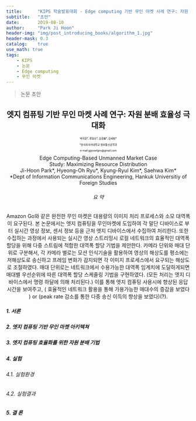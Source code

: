 ```yaml
---
title:      "KIPS 학술발표대회 - Edge computing 기반 무인 마켓 사례 연구: 자원 분배 효율성 극대화"
subtitle:   "초안"
date:       2019-08-10
author:     "Park Ji Hoon"
header-img: "img/post_introducing_books/algorithm_1.jpg"
header-mask: 0.3
catalog:    true
use_math: true
tags:
    - KIPS
    - 논문
    - Edge computing
    - 무인 마켓
---
```

> 논문 초안

## <center>엣지 컴퓨팅 기반 무인 마켓 사례 연구: 자원 분배 효율성 극대화</center>

<!-- ##### <center>박지훈*, 류형오*, 김경률*, 김세화*<br> *한국외국어대학교 정보통신공학과 <br> e-mail:ggoowlgns@gmail.com </center> -->
<p style="color:black; font-size:50%;" align="center"> 박지훈*, 류형오*, 김경률*, 김세화*</p>
<p style="color:black; font-size:50%;" align="center"> *한국외국어대학교 정보통신공학과</p>
<p style="color:black; font-size:50%;" align="center"> e-mail:ggoowlgns@gmail.com</p>
<center>Edge Computing-Based Unmanned Market Case <br> Study: Maximizing Resource Distribution </center>

<center> Ji-Hoon Park*, Hyeong-Oh Ryu*, Kyung-Ryul Kim*, Saehwa Kim*<br> *Dept of Information Communications Engineering, Hankuk Universitiy of Foreign Studies </center>
<!--
최근 마켓 관련 기업들이 각기 다른 기술력을 지닌 무인 마켓들을 시장에 내놓고 있다. 그중에서 무인 마켓 이라는 이름
이 가장 걸맞는 Amazon사의 Amazon Go를 벤치마킹 하였다. 이때 요구되는 기술인 Object Tracking, Object Detection은
막대한 처리량을 요구하여 각 카메라 디바이스에서 처리하기에는 비용적인 문제가 있고, Cloud Computing을 활용하여 Cloud
에서 처리 하기에는 여러대의 카메라에서 실시간으로 영상 정보(frame)를 전송할때 발생하는 교통 혼잡(traffic congestion)
문제가 발생한다. 본 논문에서는 Edge Computing 을 활용하여 Edge에서 로컬 네트워크상에 있는 각 디바이스로 부터 데이터
를 수집하여 처리하는 서비스를 제안한다. 각 디바이스에서는 실시간 영상 정보, 센서 정보 등을 Edge로 전송하여 Edge에서
로컬로 처리한다. 고객들의 영상 정보는 모두 Local Edge에서 처리되어 고객들의 프라이버시를 지켜주고, Edge의 네트워크가
일시적으로 끊겨도 고객들에게 서비스를 지속할 수 있도록 구축하여 기존의 방식보다 양질의 서비스를 제공 할수 있다. 본
논문에서는 제안한 서비스를 이용하여 고객이 서비스 받았을 때와 Cloud에서 처리 했을 때 성능을 비교하였다. 성능 비교
결과 Edge Computing 을 활용한 서비스가 높은 응답(서비스) 속도를 보여주었다 -->

###### <center>요  약</center>
<center>
Amazon Go와 같은 완전한 무인 마켓은 대용량의 이미지 처리 프로세스와 소모 대역폭이 요구된다. 본 논문에서는 엣지 컴퓨팅을 무인마켓에 도입하여 각 말단 디바이스로 부터 실시간 영상 정보, 센서 정보 등을 근처 엣지 디바이스에서 수집하여 처리한다. 또한 수집하는 과정에서 사용되는 실시간 영상 스트리밍시 로컬 네트워크의 효율적인 대역폭 할당을 위해 다중 스트림에 적합한 대역폭 할당 기법을 제안한다. 카메라 단위와 매대 단위로 구분해서, 각 카메라 별로는 모션 인식기술을 활용하여 영상의 해상도를 평소에는 저해상도로 송신하고 프레임 변화가 감지되면 각 이미지 프로세스에서 요구되는 해상도로 조절하였다. 매대 단위로는 네트워크에서 수용가능한 대역폭 임계치에 도달하게되면 매대별 우선순위에 따른 대역폭 할당 스케줄링 기법을 구현하였다. (모든 처리는 엣지 디바이스에서 명령 하달에 의해 처리된다.) 이를 통해 엣지 컴퓨팅 사용시에 향상된 응답 시간을 보여주고, ( 효율적인 네트워크 활용을 통해 가용가능한 매대수의 증감을 보였다 ) or (peak rate 감소를 통한 다중 송신 이득의 향상을 보였다)(?).
<!-- 결과 : 소모 대역폭 감소, peak rate 감소를 통한 다중 송신 이득의 향상
목표 : 매대수 상승?
효율적? - 무인 마켓의 과부화로 인한 오작동 방지 -->

</center>



##### 1. 서론
##### 2. 엣지 컴퓨팅 기반 무인 마켓 아키텍쳐
##### 3. 엣지 컴퓨팅 효율화를 위한 자원 분배 기법
##### 4. 실험
###### 4.1. 실험환경
###### 4.2. 실험결과
##### 5. 결 론

